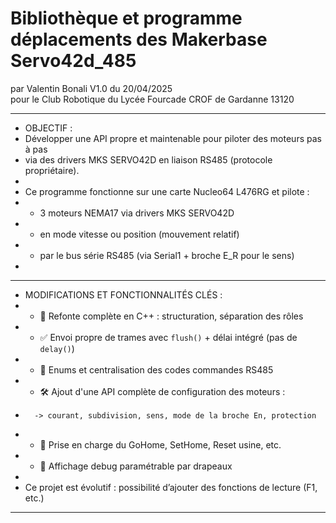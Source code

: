 # Bibliothèque et programme déplacements des Makerbase Servo42d_485    
par Valentin Bonali                    V1.0   du 20/04/2025           
pour le Club Robotique du Lycée Fourcade CROF de Gardanne 13120         
     
*******************************************************************************
* OBJECTIF :
* Développer une API propre et maintenable pour piloter des moteurs pas à pas
* via des drivers MKS SERVO42D en liaison RS485 (protocole propriétaire).
*
* Ce programme fonctionne sur une carte Nucleo64 L476RG et pilote :
*   - 3 moteurs NEMA17 via drivers MKS SERVO42D
*   - en mode vitesse ou position (mouvement relatif)
*   - par le bus série RS485 (via Serial1 + broche E_R pour le sens)
*
*******************************************************************************
* MODIFICATIONS ET FONCTIONNALITÉS CLÉS :
* - 🔧 Refonte complète en C++ : structuration, séparation des rôles
* - ✅ Envoi propre de trames avec `flush()` + délai intégré (pas de `delay()`)
* - 🧠 Enums et centralisation des codes commandes RS485
* - 🛠️ Ajout d'une API complète de configuration des moteurs :
*       -> courant, subdivision, sens, mode de la broche En, protection
* - 🏁 Prise en charge du GoHome, SetHome, Reset usine, etc.
* - 💬 Affichage debug paramétrable par drapeaux
*
* Ce projet est évolutif : possibilité d’ajouter des fonctions de lecture (F1, etc.)
*******************************************************************************
